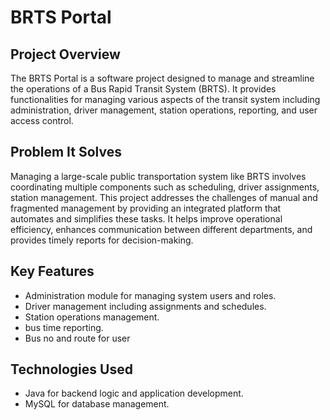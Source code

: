 # BRTS Portal

## Project Overview
The BRTS Portal is a software project designed to manage and streamline the operations of a Bus Rapid Transit System (BRTS). It provides functionalities for managing various aspects of the transit system including administration, driver management, station operations, reporting, and user access control.

## Problem It Solves
Managing a large-scale public transportation system like BRTS involves coordinating multiple components such as scheduling, driver assignments, station management. This project addresses the challenges of manual and fragmented management by providing an integrated platform that automates and simplifies these tasks. It helps improve operational efficiency, enhances communication between different departments, and provides timely reports for decision-making.

## Key Features
- Administration module for managing system users and roles.
- Driver management including assignments and schedules.
- Station operations management.
- bus time reporting.
- Bus no and route for user

## Technologies Used
- Java for backend logic and application development.
- MySQL for database management.


